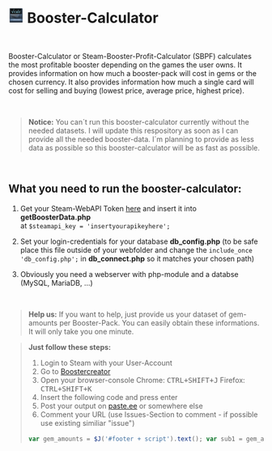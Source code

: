 <img src="./src/img/booster-calc.png" alt="Booster-Calculator" width="auto" height="30"> Booster-Calculator
===================

<br>

Booster-Calculator or Steam-Booster-Profit-Calculator (SBPF) calculates the most profitable booster depending on the games the user owns. It provides information on how much a booster-pack will cost in gems or the chosen currency. It also provides information how much a single card will cost for selling and buying (lowest price, average price, highest price).

<br>

>**Notice:** You can´t run this booster-calculator currently without the needed datasets. I will update this respository as soon as I can provide all the needed booster-data. I´m planning to provide as less data as possible so this booster-calculator will be as fast as possible.

<br>

What you need to run the booster-calculator:
-------------

1. Get your Steam-WebAPI Token [here][3] and insert it into **getBoosterData.php** <br>
at ```$steamapi_key = 'insertyourapikeyhere';```
 
2. Set your login-credentials for your database **db_config.php**
(to be safe place this file outside of your webfolder and change the ```include_once 'db_config.php';``` in **db_connect.php** so it matches your chosen path)

3. Obviously you need a webserver with php-module and a databse (MySQL, MariaDB, ...)

<br>

> **Help us:** If you want to help, just provide us your dataset of gem-amounts per Booster-Pack. You can easily obtain these informations. It will only take you one minute.

> **Just follow these steps:**
> 
> 1. Login to Steam with your User-Account
> 2. Go to [Boostercreator][1]
> 3. Open your browser-console
> Chrome: <kbd>CTRL+SHIFT+J</kbd> Firefox: <kbd>CTRL+SHIFT+K</kbd>
> 4. Insert the following code and press enter
> 5. Post your output on [paste.ee][2] or somewhere else
> 6. Comment your URL (use Issues-Section to comment - if possible use existing similiar "issue")
> ```javascript
> var gem_amounts = $J('#footer + script').text(); var sub1 = gem_amounts.substring(gem_amounts.indexOf('[{')); var sub2 = sub1.substring(0, sub1.indexOf('],')) + "]"; $J('body').append("<textarea style='height: 200px; width: 90%; position: absolute; z-index: 9000; background-color: black; color: green; top:0; overflow:auto;'>"+sub2+"</textarea>");
> ```

  [1]: http://steamcommunity.com/tradingcards/boostercreator/
  [2]: http://paste.ee/
  [3]: http://steamcommunity.com/dev/apikey

